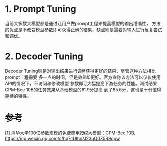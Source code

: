 # 1. Prompt Tuning

当前大多数大模型都是通过让用户做prompt工程来提高模型的输出准确性，
方法的优点是不改变模型参数即可获得正确的结果，缺点则是需要对输入进行反复尝试和调优。

# 2. Decoder Tuning

Decoder Tuning则是对输出结果进行调整获得更好的结果，尽管这种方法相比prompt工程需要
多一点的时间，但是效果却更好。官方宣称该方法可以仅仅使用API的情况下，不访问和修改模型
参数即可大幅提高下游任务的性能。测试结果CPM-Bee 10B的任务效果从基础模型的61.9分提高
到了85.6分，这也是十分值得期待的特性。

# 参考
[1] 清华大学100亿参数规模的免费商用授权大模型：CPM-Bee 10B, https://mp.weixin.qq.com/s/hqE1UIhnAI23uQ0Z5R9opw